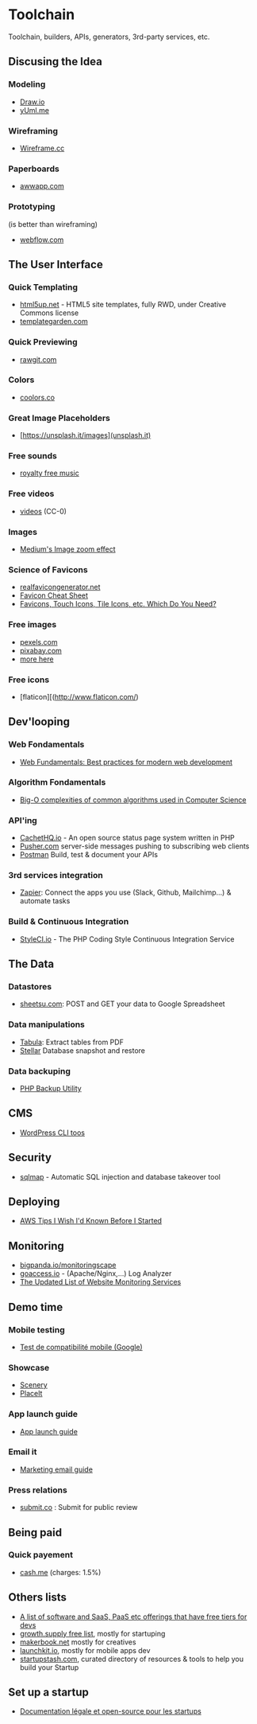 # Toolchain

Toolchain, builders, APIs, generators, 3rd-party services, etc. 

## Discusing the Idea

### Modeling

- [Draw.io](https://www.draw.io/)
- [yUml.me](http://yuml.me/)

### Wireframing

- [Wireframe.cc](https://wireframe.cc)

### Paperboards

- [awwapp.com](https://awwapp.com/)

### Prototyping

(is better than wireframing)

- [webflow.com](https://webflow.com)

## The User Interface

### Quick Templating

- [html5up.net](http://html5up.net/) - HTML5 site templates, fully RWD, under Creative Commons license
- [templategarden.com](http://www.templategarden.com/category/all/)

### Quick Previewing

- [rawgit.com](https://rawgit.com)

### Colors

- [coolors.co](http://coolors.co/)

### Great Image Placeholders

- [https://unsplash.it/images](unsplash.it)

### Free sounds

- [royalty free music](http://www.purple-planet.com/)

### Free videos

- [videos](https://videos.pexels.com) (CC-0)

### Images

- [Medium's Image zoom effect](https://github.com/fat/zoom.js)

### Science of Favicons

- [realfavicongenerator.net](http://realfavicongenerator.net)
- [Favicon Cheat Sheet](https://github.com/audreyr/favicon-cheat-sheet)
- [Favicons, Touch Icons, Tile Icons, etc. Which Do You Need?](https://css-tricks.com/favicon-quiz/)

### Free images

- [pexels.com](http://www.pexels.com/)
- [pixabay.com](http://pixabay.com)
- [more here](https://forum.pragmaticentrepreneurs.com/t/moteur-de-recherche-dimages-pour-des-presentations/2098)

### Free icons

- [flaticon][(http://www.flaticon.com/)

## Dev'looping

### Web Fondamentals

- [Web Fundamentals: Best practices for modern web development](https://developers.google.com/web/fundamentals/)

### Algorithm Fondamentals

- [Big-O complexities of common algorithms used in Computer Science](http://bigocheatsheet.com/)

### API'ing

- [CachetHQ.io](https://github.com/cachethq/Cachet) - An open source status page system written in PHP
- [Pusher.com](https://pusher.com) server-side messages pushing to subscribing web clients
- [Postman](https://www.getpostman.com/) Build, test & document your APIs

### 3rd services integration

- [Zapier](https://zapier.com/): Connect the apps you use (Slack, Github, Mailchimp...) & automate tasks

### Build & Continuous Integration 

- [StyleCI.io](https://styleci.io) - The PHP Coding Style Continuous Integration Service

## The Data

### Datastores

- [sheetsu.com](http://sheetsu.com/): POST and GET your data to Google Spreadsheet

### Data manipulations

- [Tabula](http://tabula.technology/): Extract tables from PDF
- [Stellar](https://github.com/fastmonkeys/stellar) Database snapshot and restore

### Data backuping

- [PHP Backup Utility](http://phpbu.de)

## CMS

- [WordPress CLI toos](http://www.smashingmagazine.com/2015/09/wordpress-management-with-wp-cli/)

## Security

- [sqlmap](http://sqlmap.org/) - Automatic SQL injection and database takeover tool

## Deploying

- [AWS Tips I Wish I'd Known Before I Started](https://wblinks.com/notes/aws-tips-i-wish-id-known-before-i-started/)

## Monitoring

- [bigpanda.io/monitoringscape](https://www.bigpanda.io/monitoringscape/)
- [goaccess.io](http://goaccess.io) - (Apache/Nginx,...) Log Analyzer
- [The Updated List of Website Monitoring Services](http://www.supermonitoring.com/blog/the-updated-list-of-website-monitoring-services/)

## Demo time

### Mobile testing

- [Test de compatibilité mobile (Google)](https://www.google.com/webmasters/tools/mobile-friendly/?url=i-like-it.fr)

### Showcase

- [Scenery](https://www.getscenery.com/)
- [PlaceIt](https://placeit.net/)

### App launch guide

- [App launch guide](http://www.applaunchguide.com/)


### Email it

- [Marketing email guide](https://www.sendwithus.com/resources/guide)

### Press relations

- [submit.co](http://submit.co/) : Submit for public review

## Being paid

### Quick payement

- [cash.me](https://cash.me) (charges: 1.5%)

## Others lists

- [A list of software and SaaS, PaaS etc offerings that have free tiers for devs](https://github.com/ripienaar/free-for-dev)
- [growth.supply free list](http://growth.supply/free/all), mostly for startuping
- [makerbook.net](http://makerbook.net/?ref=producthunt) mostly for creatives
- [launchkit.io](https://launchkit.io/), mostly for mobile apps dev
- [startupstash.com](http://startupstash.com/), curated directory of resources & tools to help you build your Startup

## Set up a startup

- [Documentation légale et open-source pour les startups](http://www.jurismatic.com/)
